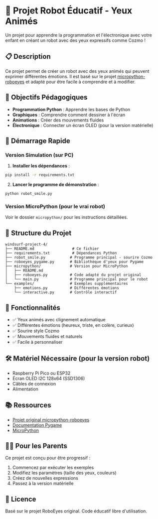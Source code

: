 # 🤖 Projet Robot Éducatif - Yeux Animés

Un projet pour apprendre la programmation et l'électronique avec votre enfant en créant un robot avec des yeux expressifs comme Cozmo !

## 📋 Description

Ce projet permet de créer un robot avec des yeux animés qui peuvent exprimer différentes émotions. Il est basé sur le projet [micropython-roboeyes](https://github.com/mchobby/micropython-roboeyes) et adapté pour être facile à comprendre et à modifier.

## 🎯 Objectifs Pédagogiques

- **Programmation Python** : Apprendre les bases de Python
- **Graphiques** : Comprendre comment dessiner à l'écran
- **Animations** : Créer des mouvements fluides
- **Électronique** : Connecter un écran OLED (pour la version matérielle)

## 🚀 Démarrage Rapide

### Version Simulation (sur PC)

1. **Installer les dépendances** :
```bash
pip install -r requirements.txt
```

2. **Lancer le programme de démonstration** :
```bash
python robot_smile.py
```

### Version MicroPython (pour le vrai robot)

Voir le dossier `micropython/` pour les instructions détaillées.

## 📁 Structure du Projet

```
windsurf-project-4/
├── README.md                 # Ce fichier
├── requirements.txt          # Dépendances Python
├── robot_smile.py           # Programme principal - sourire Cozmo
├── roboeyes_pygame.py       # Bibliothèque d'yeux pour Pygame
├── micropython/             # Version pour MicroPython
│   ├── README.md
│   ├── roboeyes.py          # Code adapté du projet original
│   └── main.py              # Programme principal pour le robot
└── examples/                # Exemples supplémentaires
    ├── emotions.py          # Différentes émotions
    └── interactive.py       # Contrôle interactif
```

## 🎨 Fonctionnalités

- ✅ Yeux animés avec clignement automatique
- ✅ Différentes émotions (heureux, triste, en colère, curieux)
- ✅ Sourire style Cozmo
- ✅ Mouvements fluides et naturels
- ✅ Facile à personnaliser

## 🛠️ Matériel Nécessaire (pour la version robot)

- Raspberry Pi Pico ou ESP32
- Écran OLED I2C 128x64 (SSD1306)
- Câbles de connexion
- Alimentation

## 📚 Ressources

- [Projet original micropython-roboeyes](https://github.com/mchobby/micropython-roboeyes)
- [Documentation Pygame](https://www.pygame.org/docs/)
- [MicroPython](https://micropython.org/)

## 👨‍👦 Pour les Parents

Ce projet est conçu pour être progressif :
1. Commencez par exécuter les exemples
2. Modifiez les paramètres (taille des yeux, couleurs)
3. Créez de nouvelles expressions
4. Passez à la version matérielle

## 📝 Licence

Basé sur le projet RoboEyes original. Code éducatif libre d'utilisation.

